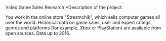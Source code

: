 Video Game Sales Research
*Description of the project:

You work in the online store "Streamchik", which sells computer games all over the world. Historical data on game sales, user and expert ratings, 
genres and platforms (for example, Xbox or PlayStation) are available from open sources. Data up to 2016.
